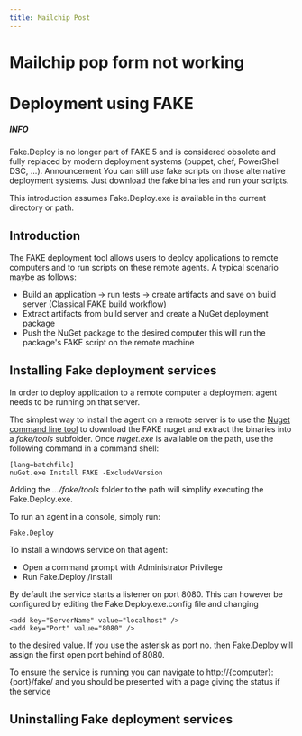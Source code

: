 ```yaml
---
title: Mailchip Post 
---
```


# Mailchip pop form not working

# Deployment using FAKE

<div class="alert alert-info">
    <h5>INFO</h5>
    <p>Fake.Deploy is no longer part of FAKE 5 and is considered obsolete and fully replaced by modern deployment systems (puppet, chef, PowerShell DSC, ...). <a href"https://github.com/fsharp/FAKE/issues/1820">Announcement</a>
    You can still use fake scripts on those alternative deployment systems. Just download the fake binaries and run your scripts.</p>
</div>

This introduction assumes Fake.Deploy.exe is available in the current directory or path.

## Introduction

The FAKE deployment tool allows users to deploy applications to remote computers and to run scripts on these remote agents. A typical scenario maybe as follows:


* Build an application -> run tests -> create artifacts and save on build server (Classical FAKE build workflow)
* Extract artifacts from build server and create a NuGet deployment package
* Push the NuGet package to the desired computer this will run the package's FAKE script on the remote machine

## Installing Fake deployment services

In order to deploy application to a remote computer a deployment agent needs to be running on that server.

The simplest way to install the agent on a remote server is to use the [Nuget command line tool](http://docs.nuget.org/consume/installing-nuget) to download the FAKE nuget and extract the binaries into a _fake/tools_ subfolder.  Once  _nuget.exe_ is available on the path, use the following command in a command shell:

    [lang=batchfile]
    nuGet.exe Install FAKE -ExcludeVersion

Adding the _.../fake/tools_ folder to the path will simplify executing the Fake.Deploy.exe.

To run an agent in a console, simply run:

    Fake.Deploy

To install a windows service on that agent:

   * Open a command prompt with Administrator Privilege
   * Run Fake.Deploy /install

By default the service starts a listener on port 8080. This can however be configured by editing the Fake.Deploy.exe.config file
and changing

    <add key="ServerName" value="localhost" />
    <add key="Port" value="8080" />

to the desired value. If you use the asterisk as port no. then Fake.Deploy will assign the first open port behind of 8080.

To ensure the service is running you can navigate to http://{computer}:{port}/fake/ and you should be presented with a page giving the
status if the service

## Uninstalling Fake deployment services